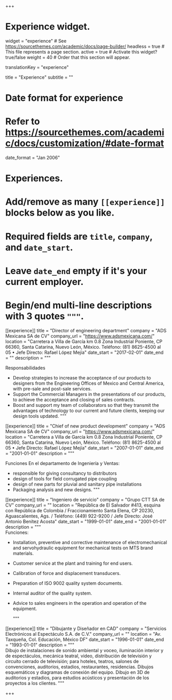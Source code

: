+++
# Experience widget.
widget = "experience"  # See https://sourcethemes.com/academic/docs/page-builder/
headless = true  # This file represents a page section.
active = true  # Activate this widget? true/false
weight = 40  # Order that this section will appear.

translationKey = "experience"

title = "Experience"
subtitle = ""

# Date format for experience
#   Refer to https://sourcethemes.com/academic/docs/customization/#date-format
date_format = "Jan 2006"

# Experiences.
#   Add/remove as many `[[experience]]` blocks below as you like.
#   Required fields are `title`, `company`, and `date_start`.
#   Leave `date_end` empty if it's your current employer.
#   Begin/end multi-line descriptions with 3 quotes `"""`.

[[experience]]
  title = "Director of engineering department"
  company = "ADS Mexicana SA de CV"
  company_url = "https://www.adsmexicana.com/"
  location = "Carretera a Villa de García km 0.8 Zona Industrial Poniente, CP 66360, Santa Catarina, Nuevo León, México. Teléfono: (81) 8625-4500 al 05   •   Jefe Directo: Rafael López Mejía"
  date_start = "2017-02-01"
  date_end = ""
  description = """
  
Responsabilidades
* Develop strategies to increase the acceptance of our products to designers from the Engineering Offices of Mexico and Central America, with pre-sale and post-sale services.
* Support the Commercial Managers in the presentations of our products, to achieve the acceptance and closing of sales contracts.
* Boost and support my team of collaborators so that they transmit the advantages of technology to our current and future clients, keeping our design tools updated.
  """

[[experience]]
  title = "Chief of new product development"
  company = "ADS Mexicana SA de CV"
  company_url = "https://www.adsmexicana.com/"
  location = "Carretera a Villa de García km 0.8 Zona Industrial Poniente, CP 66360, Santa Catarina, Nuevo León, México. Teléfono: (81) 8625-4500 al 05   •   Jefe Directo: Rafael López Mejía"
  date_start = "2007-01-01"
  date_end = "2001-01-01"
  description = """
  
Funciones En el departamento de Ingeniería y Ventas: 

* responsible for giving consultancy to distributors
* design of tools for field corrugated pipe coupling
* design of new parts for pluvial and sanitary pipe installations
* Packaging analysis and new designs.
  """


[[experience]]
  title = "Ingeniero de servicio"
  company = "Grupo CTT SA de CV"
  company_url = ""
  location = "República de El Salvador #413, esquina con República de Colombia / Fraccionamiento Santa Elena, CP 20230, Aguascalientes, Ags. / Teléfono: (449) 922-9200 / Jefe Directo: José Antonio Benítez Acosta"
  date_start = "1999-01-01"
  date_end = "2001-01-01"
  description = """  
Funciones: 
* Installation, preventive and corrective maintenance of electromechanical and servohydraulic equipment for mechanical tests on MTS brand materials.
* Customer service at the plant and training for end users.
* Calibration of force and displacement transducers.
* Preparation of ISO 9002 quality system documents.
* Internal auditor of the quality system.
* Advice to sales engineers in the operation and operation of the equipment.

    """

[[experience]]
  title = "Dibujante y Diseñador en CAD"
  company = "Servicios Electrónicos al Espectáculo S.A. de C.V."
  company_url = ""
  location = "Av. Taxqueña, Col. Educación, México DF"
  date_start = "1996-01-01"
  date_end = "1993-01-01"
  description = """  
Dibujo de instalaciones de sonido ambiental y voceo, iluminación interior y de espectáculos, mecánica teatral,
video, distribución de televisión y circuito cerrado de televisión; para hoteles, teatros, salones de convenciones,
auditorios, estadios, restaurantes, residencias.
Dibujos esquemáticos y diagramas de conexión del equipo.
Dibujo en 3D de auditorios y estadios, para estudios acústicos y presentación de los proyectos a los clientes.
    """



+++
